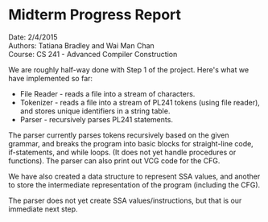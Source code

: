 # Midterm Progress Report
Date:    2/4/2015  
Authors: Tatiana Bradley and Wai Man Chan  
Course:  CS 241 - Advanced Compiler Construction  

We are roughly half-way done with Step 1 of the project. Here's what we 
have implemented so far:
* File Reader - reads a file into a stream of characters.
* Tokenizer   - reads a file into a stream of PL241 tokens (using file reader), and
			    stores unique identifiers in a string table.
* Parser      - recursively parses PL241 statements.

The parser currently parses tokens recursively based on the given grammar,
and breaks the program into basic blocks for straight-line code, if-statements,
and while loops. (It does not yet handle procedures or functions). The parser can
also print out VCG code for the CFG.

We have also created a data structure to represent SSA values, and another to store
the intermediate representation of the program (including the CFG).

The parser does not yet create SSA values/instructions, but that is our immediate next step.